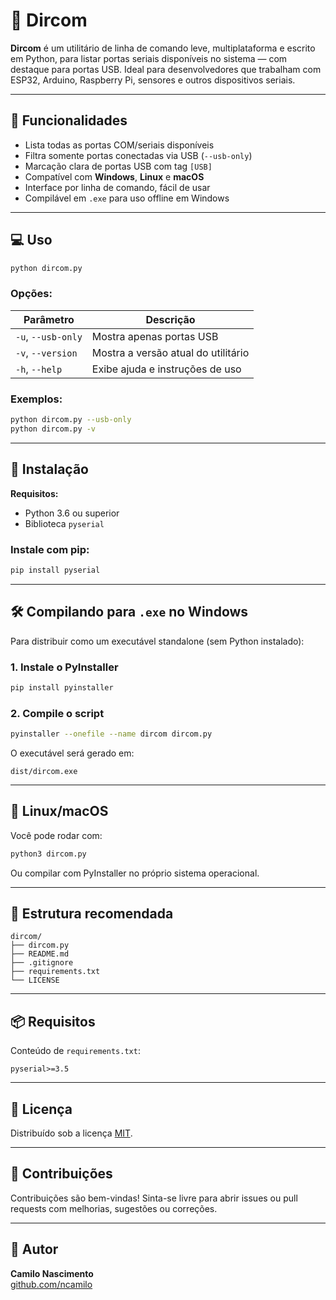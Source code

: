 # 🔌 Dircom

**Dircom** é um utilitário de linha de comando leve, multiplataforma e escrito em Python, para listar portas seriais disponíveis no sistema — com destaque para portas USB. Ideal para desenvolvedores que trabalham com ESP32, Arduino, Raspberry Pi, sensores e outros dispositivos seriais.

---

## 🚀 Funcionalidades

- Lista todas as portas COM/seriais disponíveis
- Filtra somente portas conectadas via USB (`--usb-only`)
- Marcação clara de portas USB com tag `[USB]`
- Compatível com **Windows**, **Linux** e **macOS**
- Interface por linha de comando, fácil de usar
- Compilável em `.exe` para uso offline em Windows

---

## 💻 Uso

```bash
python dircom.py
```

### Opções:

| Parâmetro        | Descrição                                |
|------------------|--------------------------------------------|
| `-u`, `--usb-only` | Mostra apenas portas USB                  |
| `-v`, `--version`  | Mostra a versão atual do utilitário       |
| `-h`, `--help`     | Exibe ajuda e instruções de uso           |

### Exemplos:

```bash
python dircom.py --usb-only
python dircom.py -v
```

---

## 🔧 Instalação

**Requisitos:**

- Python 3.6 ou superior
- Biblioteca `pyserial`

### Instale com pip:

```bash
pip install pyserial
```

---

## 🛠️ Compilando para `.exe` no Windows

Para distribuir como um executável standalone (sem Python instalado):

### 1. Instale o PyInstaller

```bash
pip install pyinstaller
```

### 2. Compile o script

```bash
pyinstaller --onefile --name dircom dircom.py
```

O executável será gerado em:

```
dist/dircom.exe
```

---

## 🐧 Linux/macOS

Você pode rodar com:

```bash
python3 dircom.py
```

Ou compilar com PyInstaller no próprio sistema operacional.

---

## 📂 Estrutura recomendada

```
dircom/
├── dircom.py
├── README.md
├── .gitignore
├── requirements.txt
└── LICENSE
```

---

## 📦 Requisitos

Conteúdo de `requirements.txt`:

```
pyserial>=3.5
```

---

## 📜 Licença

Distribuído sob a licença [MIT](LICENSE).

---

## 🤝 Contribuições

Contribuições são bem-vindas! Sinta-se livre para abrir issues ou pull requests com melhorias, sugestões ou correções.

---

## 🔗 Autor

**Camilo Nascimento**  
[github.com/ncamilo](https://github.com/ncamilo)
